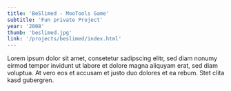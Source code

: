 ```yaml
---
title: 'BeSlimed - MooTools Game'
subtitle: 'Fun private Project'
year: '2008'
thumb: 'beslimed.jpg'
link: '/projects/beslimed/index.html'
---
```


Lorem ipsum dolor sit amet, consetetur sadipscing elitr, sed diam nonumy eirmod tempor invidunt ut labore et dolore magna aliquyam erat, sed diam voluptua. At vero eos et accusam et justo duo dolores et ea rebum. Stet clita kasd gubergren.


